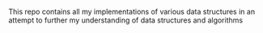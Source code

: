 This repo contains all my implementations of various data structures in an attempt to further my understanding of data structures and algorithms 
